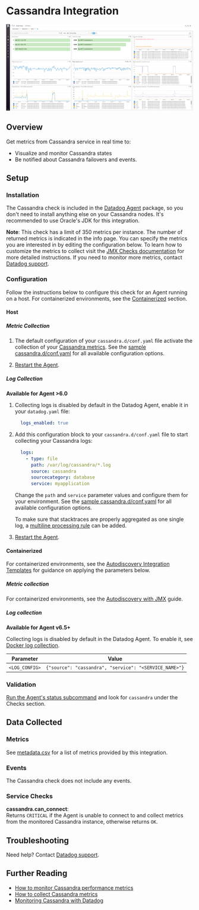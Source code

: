 # Cassandra Integration

![Cassandra default dashboard][1]

## Overview

Get metrics from Cassandra service in real time to:

* Visualize and monitor Cassandra states
* Be notified about Cassandra failovers and events.

## Setup

### Installation

The Cassandra check is included in the [Datadog Agent][2] package, so you don't need to install anything else on your Cassandra nodes. It's recommended to use Oracle's JDK for this integration.

**Note**: This check has a limit of 350 metrics per instance. The number of returned metrics is indicated in the info page. You can specify the metrics you are interested in by editing the configuration below. To learn how to customize the metrics to collect visit the [JMX Checks documentation][3] for more detailed instructions. If you need to monitor more metrics, contact [Datadog support][4].

### Configuration

Follow the instructions below to configure this check for an Agent running on a host. For containerized environments, see the [Containerized](#containerized) section.

#### Host

##### Metric Collection

1. The default configuration of your `cassandra.d/conf.yaml` file activate the collection of your [Cassandra metrics](#metrics). See the [sample  cassandra.d/conf.yaml][5] for all available configuration options.

2. [Restart the Agent][6].

##### Log Collection

**Available for Agent >6.0**

1. Collecting logs is disabled by default in the Datadog Agent, enable it in your `datadog.yaml` file:

    ```yaml
      logs_enabled: true
    ```

2. Add this configuration block to your `cassandra.d/conf.yaml` file to start collecting your Cassandra logs:

    ```yaml
      logs:
        - type: file
          path: /var/log/cassandra/*.log
          source: cassandra
          sourcecategory: database
          service: myapplication
    ```

    Change the `path` and `service` parameter values and configure them for your environment.
    See the [sample  cassandra.d/conf.yaml][5] for all available configuration options.

    To make sure that stacktraces are properly aggregated as one single log, a [multiline processing rule][7] can be added.

3. [Restart the Agent][6].

#### Containerized

For containerized environments, see the [Autodiscovery Integration Templates][8] for guidance on applying the parameters below.

##### Metric collection

For containerized environments, see the [Autodiscovery with JMX][9] guide.

##### Log collection

**Available for Agent v6.5+**

Collecting logs is disabled by default in the Datadog Agent. To enable it, see [Docker log collection][10].

| Parameter      | Value                                                  |
|----------------|--------------------------------------------------------|
| `<LOG_CONFIG>` | `{"source": "cassandra", "service": "<SERVICE_NAME>"}` |

### Validation

[Run the Agent's status subcommand][11] and look for `cassandra` under the Checks section.

## Data Collected

### Metrics

See [metadata.csv][12] for a list of metrics provided by this integration.

### Events

The Cassandra check does not include any events.

### Service Checks

**cassandra.can_connect**:<br>
Returns `CRITICAL` if the Agent is unable to connect to and collect metrics from the monitored Cassandra instance, otherwise returns `OK`.

## Troubleshooting

Need help? Contact [Datadog support][4].

## Further Reading

* [How to monitor Cassandra performance metrics][13]
* [How to collect Cassandra metrics][14]
* [Monitoring Cassandra with Datadog][15]

[1]: https://raw.githubusercontent.com/DataDog/integrations-core/master/cassandra/images/cassandra_dashboard.png
[2]: https://app.datadoghq.com/account/settings#agent
[3]: https://docs.datadoghq.com/integrations/java
[4]: https://docs.datadoghq.com/help
[5]: https://github.com/DataDog/integrations-core/blob/master/cassandra/datadog_checks/cassandra/data/conf.yaml.example
[6]: https://docs.datadoghq.com/agent/guide/agent-commands/#start-stop-and-restart-the-agent
[7]: https://docs.datadoghq.com/agent/logs/advanced_log_collection/?tab=exclude_at_match#multi-line-aggregation
[8]: https://docs.datadoghq.com/agent/autodiscovery/integrations
[9]: https://docs.datadoghq.com/agent/guide/autodiscovery-with-jmx/?tab=containerizedagent
[10]: https://docs.datadoghq.com/agent/docker/log/
[11]: https://docs.datadoghq.com/agent/guide/agent-commands/#agent-status-and-information
[12]: https://github.com/DataDog/integrations-core/blob/master/cassandra/metadata.csv
[13]: https://www.datadoghq.com/blog/how-to-monitor-cassandra-performance-metrics
[14]: https://www.datadoghq.com/blog/how-to-collect-cassandra-metrics
[15]: https://www.datadoghq.com/blog/monitoring-cassandra-with-datadog